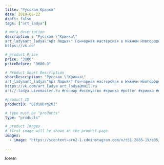 ```yaml
---
title: "Русская Кринка"
date: 2019-08-22
draft: false
tags: ["art_ladya"]

# meta description
description : "Русская \"Кринка\" 
art_ladyaart_ladya\"Арт Ладья\" Гончарная мастерская в Нижнем Новгороде. Изготовление керамики и мастер//-классы по обучению. 
https://vk.co"

# product Price
price: "3000"
priceBefore: "3600.0"

# Product Short Description
shortDescription: "Русская \"Кринка\" 
art_ladyaart_ladya\"Арт Ладья\" Гончарная мастерская в Нижнем Новгороде. Изготовление керамики и мастер//-классы по обучению. 
https://vk.com/art_ladya art_ladya@mail.ru 
art//-ladya.Livemaster.ru #гончар #исскуство #крынка #potter #кринка #керамикаручнаяработа #гончарнаямастерская #керамиканазаказ #handmade #посудаизглины #керамика #гончарнаяпосуда #эксклюзивнаякерамика #painter #dishes #decor #ceramicar #jug #claygoods #restaurant #earthenware #ceramic #design #молочник #ceramicart #decanter #carafe #clay #кувшин #авторскаякерамика"

#product ID
productID: "B1diUDrg26J"

# type must be "products"
type: "products"

# product Images
# first image will be shown in the product page
images:
  - image: "https://scontent-arn2-1.cdninstagram.com/v/t51.2885-15/e35/69788036_300762640749618_7893060115985870641_n.jpg?tp=1&_nc_ht=scontent-arn2-1.cdninstagram.com&_nc_cat=106&_nc_ohc=1MFwAdQAOwYAX9lPEOF&ccb=7-4&oh=26740f057fbf0d6a760171fd6c21d532&oe=6085D0C1&_nc_sid=86f79a&ig_cache_key=MjExNTk5ODMxMTg1NjE3MjY4MQ%3D%3D.2-ccb7-4"

---
```

lorem
